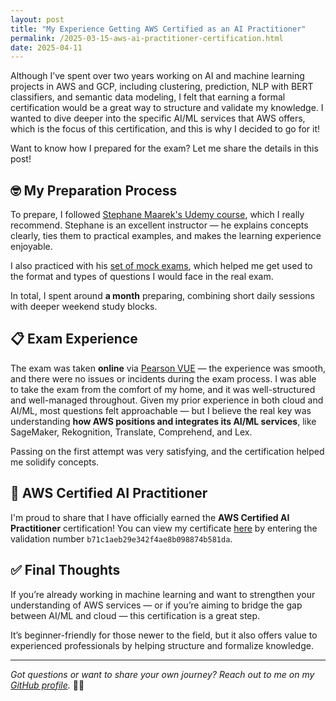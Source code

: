 ```yaml
---
layout: post
title: "My Experience Getting AWS Certified as an AI Practitioner"
permalink: /2025-03-15-aws-ai-practitioner-certification.html 
date: 2025-04-11
---
```



Although I’ve spent over two years working on AI and machine learning projects in AWS and GCP, including clustering, prediction, NLP with BERT classifiers, and semantic data modeling, I felt that earning a formal certification would be a great way to structure and validate my knowledge. I wanted to dive deeper into the specific AI/ML services that AWS offers, which is the focus of this certification, and this is why I decided to go for it!

Want to know how I prepared for the exam? Let me share the details in this post!


## 🤓 My Preparation Process

To prepare, I followed [Stephane Maarek's Udemy course](https://www.udemy.com/course/aws-ai-practitioner-certified/?srsltid=AfmBOopWmgrCGQgHeJlNOfqmnrPyesaL4FE55MArJ_dvdDV_u2CGmFQZ&couponCode=25BBPMXFREETRMT), which I really recommend. Stephane is an excellent instructor — he explains concepts clearly, ties them to practical examples, and makes the learning experience enjoyable.

I also practiced with his [set of mock exams](https://www.udemy.com/course/practice-exams-aws-certified-ai-practitioner/?srsltid=AfmBOoqZd3qvncvzIiGPqfvqIQ_pCtBmcmT_71VPbDpjesS22JCSBAN6&couponCode=25BBPMXFREETRMT), which helped me get used to the format and types of questions I would face in the real exam.

In total, I spent around **a month** preparing, combining short daily sessions with deeper weekend study blocks.



## 📋 Exam Experience

The exam was taken **online** via [Pearson VUE](https://home.pearsonvue.com/) — the experience was smooth, and there were no issues or incidents during the exam process. I was able to take the exam from the comfort of my home, and it was well-structured and well-managed throughout. Given my prior experience in both cloud and AI/ML, most questions felt approachable — but I believe the real key was understanding **how AWS positions and integrates its AI/ML services**, like SageMaker, Rekognition, Translate, Comprehend, and Lex.

Passing on the first attempt was very satisfying, and the certification helped me solidify concepts.

## 🎉 AWS Certified AI Practitioner

I'm proud to share that I have officially earned the **AWS Certified AI Practitioner** certification! You can view my certificate [here](https://cp.certmetrics.com/amazon/en/public/verify/credential) by entering the validation number `b71c1aeb29e342f4ae8b098874b581da`.


## ✅ Final Thoughts

If you’re already working in machine learning and want to strengthen your understanding of AWS services — or if you’re aiming to bridge the gap between AI/ML and cloud — this certification is a great step.

It’s beginner-friendly for those newer to the field, but it also offers value to experienced professionals by helping structure and formalize knowledge.

---

*Got questions or want to share your own journey? Reach out to me on my [GitHub profile](https://github.com/Ubikitina).* 📩😊
